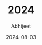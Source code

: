 ---
title: "2024"
author: "Abhijeet"
weight: 1
date: 2024-08-03
lastmod: 2024-08-11
dateString: June 2024  
description: "Explore our collection of innovative, functional, and aesthetically pleasing designs that enhance everyday life with sustainable and user-centric approaches."
#canonicalURL: "https://canonical.url/to/page"
cover:
    image: "cover.jpg" # image path/url
    alt: "Download Logo" # alt text
    #caption: "Optical Character Recognition"  display caption under cover 

tags: [ "NET", "codefrydev", "C sharp", "CFD", "Download File","Downloader","httpclient"]
keywords: ["CFD","CodefryDev","Code Fry Dev","Csharp","skiasharp","General", "Design", "UI/UX", "Product Design", "Interface Design", "NPD", "New Product Design", "Design Management", ]
hideMeta: true
---